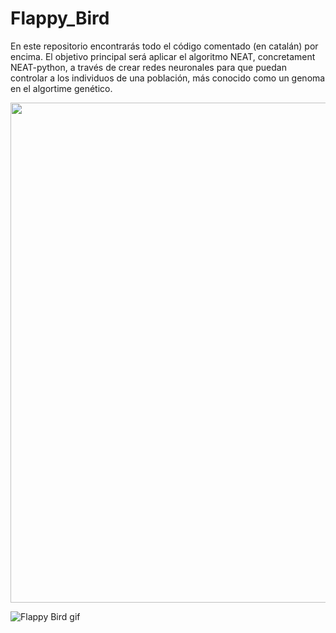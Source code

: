 # Flappy_Bird

En este repositorio encontrarás todo el código comentado (en catalán) por encima. El objetivo principal será aplicar el algoritmo NEAT, concretament NEAT-python, a través de crear redes neuronales para que puedan controlar a los individuos de una población, más conocido como un genoma en el algortime genético.

<img src="https://github.com/dtoscar24/Flappy_Bird/assets/139642210/5aa51dc2-0173-4868-9484-e64ad8d7fdbc" width="800" height="800" />

![Flappy Bird gif](https://github.com/dtoscar24/Flappy_Bird/assets/139642210/5aa51dc2-0173-4868-9484-e64ad8d7fdbc)
